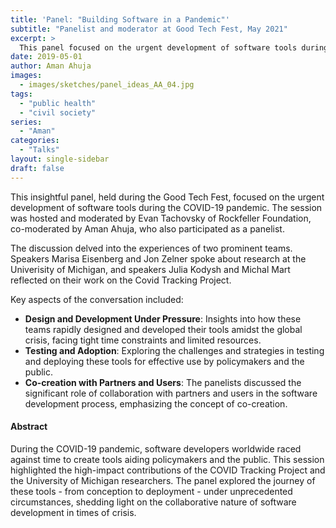 ```yaml
---
title: 'Panel: "Building Software in a Pandemic"'
subtitle: "Panelist and moderator at Good Tech Fest, May 2021"
excerpt: >
  This panel focused on the urgent development of software tools during the COVID-19 pandemic, from conception to deployment, shedding light on the collaborative nature of software development in times of crisis.
date: 2019-05-01
author: Aman Ahuja
images:
  - images/sketches/panel_ideas_AA_04.jpg
tags:
  - "public health"
  - "civil society"
series:
  - "Aman"
categories: 
  - "Talks"
layout: single-sidebar
draft: false
---
```


This insightful panel, held during the Good Tech Fest, focused on the urgent development of software tools during the COVID-19 pandemic. The session was hosted and moderated by Evan Tachovsky of Rockfeller Foundation, co-moderated by Aman Ahuja, who also participated as a panelist. 

The discussion delved into the experiences of two prominent teams. Speakers Marisa Eisenberg and Jon Zelner spoke about research at the Univerisity of Michigan, and speakers Julia Kodysh and Michal Mart reflected on their work on the Covid Tracking Project.

Key aspects of the conversation included:
* **Design and Development Under Pressure**: Insights into how these teams rapidly designed and developed their tools amidst the global crisis, facing tight time constraints and limited resources.
* **Testing and Adoption**: Exploring the challenges and strategies in testing and deploying these tools for effective use by policymakers and the public.
* **Co-creation with Partners and Users**: The panelists discussed the significant role of collaboration with partners and users in the software development process, emphasizing the concept of co-creation.

#### Abstract
During the COVID-19 pandemic, software developers worldwide raced against time to create tools aiding policymakers and the public. This session highlighted the high-impact contributions of the COVID Tracking Project and the University of Michigan researchers. The panel explored the journey of these tools - from conception to deployment - under unprecedented circumstances, shedding light on the collaborative nature of software development in times of crisis.

